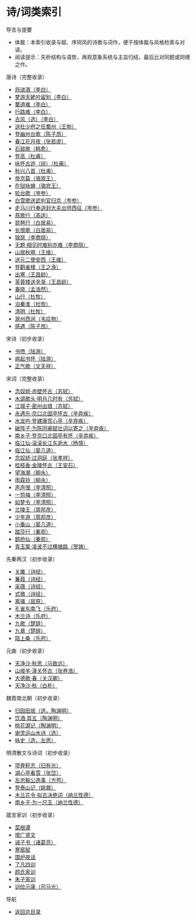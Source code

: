 <!--
 * @Author: ylmzfun ylmzfun@163.com
 * @Date: 2025-10-04 07:38:51
 * @LastEditors: ylmzfun ylmzfun@163.com
 * @LastEditTime: 2025-10-04 07:38:51
 * @FilePath: /Users/ylmzfun/Documents/study/note/poetry/诗词类索引.md
 * @Description: 古文辞章汇编 - 传承中华文化经典
-->
# 诗/词类索引

导言与提要
- 体裁：本索引收录与赋、序同风的诗歌与词作，便于按体裁与风格检索与对读。
- 阅读提示：先析结构与语势，再观意象系统与主旨归结，最后比对同题或同境之作。

唐诗（完整收录）
- [将进酒（李白）](./诗词/唐诗/将进酒.md)
- [梦游天姥吟留别（李白）](./诗词/唐诗/梦游天姥吟留别.md)
- [蜀道难（李白）](./诗词/唐诗/蜀道难.md)
- [行路难（李白）](./诗词/唐诗/行路难.md)
- [古风（选）（李白）](./诗词/唐诗/古风（选）.md)
- [送杜少府之任蜀州（王勃）](./诗词/唐诗/送杜少府之任蜀州.md)
- [登幽州台歌（陈子昂）](./诗词/唐诗/登幽州台歌.md)
- [春江花月夜（张若虚）](./诗词/唐诗/春江花月夜.md)
- [石鼓歌（韩愈）](./诗词/唐诗/石鼓歌.md)
- [登高（杜甫）](./诗词/唐诗/登高.md)
- [咏怀古迹（组）（杜甫）](./诗词/唐诗/咏怀古迹（组）.md)
- [秋兴八首（杜甫）](./诗词/唐诗/秋兴八首.md)
- [帝京篇（骆宾王）](./诗词/唐诗/帝京篇.md)
- [在狱咏蝉（骆宾王）](./诗词/唐诗/在狱咏蝉.md)
- [轮台歌（岑参）](./诗词/唐诗/轮台歌.md)
- [白雪歌送武判官归京（岑参）](./诗词/唐诗/白雪歌送武判官归京.md)
- [走马川行奉送封大夫出师西征（岑参）](./诗词/唐诗/走马川行奉送封大夫出师西征.md)
- [燕歌行（高适）](./诗词/唐诗/燕歌行.md)
- [琵琶行（白居易）](./诗词/唐诗/琵琶行.md)
- [长恨歌（白居易）](./诗词/唐诗/长恨歌.md)
- [锦瑟（李商隐）](./诗词/唐诗/锦瑟.md)
- [无题·相见时难别亦难（李商隐）](./诗词/唐诗/无题（相见时难别亦难）.md)
- [山居秋暝（王维）](./诗词/唐诗/山居秋暝.md)
- [送元二使安西（王维）](./诗词/唐诗/送元二使安西.md)
- [登鹳雀楼（王之涣）](./诗词/唐诗/登鹳雀楼.md)
- [出塞（王昌龄）](./诗词/唐诗/出塞.md)
- [芙蓉楼送辛渐（王昌龄）](./诗词/唐诗/芙蓉楼送辛渐.md)
- [春晓（孟浩然）](./诗词/唐诗/春晓.md)
- [山行（杜牧）](./诗词/唐诗/山行.md)
- [泊秦淮（杜牧）](./诗词/唐诗/泊秦淮.md)
- [清明（杜牧）](./诗词/唐诗/清明.md)
- [滁州西涧（韦应物）](./诗词/唐诗/滁州西涧.md)
- [感遇（陈子昂）](./诗词/唐诗/感遇.md)

宋诗（初步收录）
- [书愤（陆游）](./诗词/宋诗/书愤.md)
- [病起书怀（陆游）](./诗词/宋诗/病起书怀.md)
- [正气歌（文天祥）](./诗词/宋诗/正气歌.md)

宋词（完整收录）
- [念奴娇·赤壁怀古（苏轼）](./诗词/词/念奴娇·赤壁怀古.md)
- [水调歌头·明月几时有（苏轼）](./诗词/词/水调歌头·明月几时有.md)
- [江城子·密州出猎（苏轼）](./诗词/词/江城子·密州出猎.md)
- [永遇乐·京口北固亭怀古（辛弃疾）](./诗词/词/永遇乐·京口北固亭怀古.md)
- [水龙吟·登建康赏心亭（辛弃疾）](./诗词/词/水龙吟·登建康赏心亭.md)
- [破阵子·为陈同甫赋壮词以寄之（辛弃疾）](./诗词/词/破阵子·为陈同甫赋壮词以寄之.md)
- [南乡子·登京口北固亭有怀（辛弃疾）](./诗词/词/南乡子·登京口北固亭有怀.md)
- [临江仙·滚滚长江东逝水（杨慎）](./诗词/词/临江仙·滚滚长江东逝水.md)
- [临江仙（晏几道）](./诗词/词/临江仙.md)
- [念奴娇·过洞庭（张孝祥）](./诗词/词/念奴娇·过洞庭.md)
- [桂枝香·金陵怀古（王安石）](./诗词/词/桂枝香·金陵怀古.md)
- [望海潮（柳永）](./诗词/词/望海潮.md)
- [雨霖铃（柳永）](./诗词/词/雨霖铃.md)
- [声声慢（李清照）](./诗词/词/声声慢.md)
- [一剪梅（李清照）](./诗词/词/一剪梅.md)
- [如梦令（李清照）](./诗词/词/如梦令.md)
- [兰陵王（周邦彦）](./诗词/词/兰陵王.md)
- [少年游（周邦彦）](./诗词/词/少年游.md)
- [小重山（晏几道）](./诗词/词/小重山.md)
- [踏莎行（秦观）](./诗词/词/踏莎行.md)
- [鹊桥仙（秦观）](./诗词/词/鹊桥仙.md)
- [青玉案·凌波不过横塘路（贺铸）](./诗词/词/青玉案·凌波不过横塘路.md)

先秦两汉（初步收录）
- [关雎（诗经）](./诗词/先秦两汉/关雎.md)
- [蒹葭（诗经）](./诗词/先秦两汉/蒹葭.md)
- [采薇（诗经）](./诗词/先秦两汉/采薇.md)
- [式微（诗经）](./诗词/先秦两汉/式微.md)
- [离骚（屈原）](./诗词/先秦两汉/离骚.md)
- [孔雀东南飞（乐府）](./诗词/先秦两汉/孔雀东南飞.md)
- [木兰诗（乐府）](./诗词/先秦两汉/木兰诗.md)
- [九歌（楚辞）](./诗词/先秦两汉/九歌.md)
- [九章（楚辞）](./诗词/先秦两汉/九章.md)
- [陌上桑（乐府）](./诗词/先秦两汉/陌上桑.md)

元曲（初步收录）
- [天净沙·秋思（马致远）](./诗词/元曲/天净沙·秋思.md)
- [山坡羊·潼关怀古（张养浩）](./诗词/元曲/山坡羊·潼关怀古.md)
- [大德歌·春（关汉卿）](./诗词/元曲/大德歌·春.md)
- [天净沙·秋（白朴）](./诗词/元曲/天净沙·秋.md)

魏晋南北朝（初步收录）
- [归园田居（选，陶渊明）](./诗词/魏晋南北朝/归园田居.md)
- [饮酒·其五（陶渊明）](./诗词/魏晋南北朝/饮酒·其五.md)
- [桃花源记（陶渊明）](./诗词/魏晋南北朝/桃花源记.md)
- [谢灵运山水诗（选）](./诗词/魏晋南北朝/谢灵运山水诗（选）.md)
- [咏史（选，左思）](./诗词/魏晋南北朝/咏史（选）.md)

明清散文与诗词（初步收录）
- [项脊轩志（归有光）](./诗词/明清/项脊轩志.md)
- [湖心亭看雪（张岱）](./诗词/明清/湖心亭看雪.md)
- [左忠毅公逸事（方苞）](./诗词/明清/左忠毅公逸事.md)
- [登泰山记（姚鼐）](./诗词/明清/登泰山记.md)
- [木兰花令·拟古决绝词（纳兰性德）](./诗词/明清/木兰花令·拟古决绝词.md)
- [南乡子·为一尺玉（纳兰性德）](./诗词/明清/南乡子·为一尺玉.md)

箴言家训（初步收录）
- [菜根谭](./诗词/箴言家训/菜根谭.md)
- [增广贤文](./诗词/箴言家训/增广贤文.md)
- [诫子书（诸葛亮）](./诗词/箴言家训/诫子书.md)
- [寒窑赋](./诗词/箴言家训/寒窑赋.md)
- [围炉夜话](./诗词/箴言家训/围炉夜话.md)
- [了凡四训](./诗词/箴言家训/了凡四训.md)
- [颜氏家训](./诗词/箴言家训/颜氏家训.md)
- [朱子家训](./诗词/箴言家训/朱子家训.md)
- [训俭示康（司马光）](./诗词/箴言家训/训俭示康.md)

导航
- [返回总目录](./readme.md)